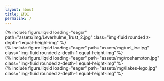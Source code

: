 ```yaml
---
layout: about
title: EfDI
permalink: /
---
```


<style>
    .equal-height-img {
        height: 200px; /* Adjust height as needed */
        object-fit: cover; /* Ensures images are cropped consistently */
        width: 100%; /* Makes sure they fill the container */
    }
</style>

<div class="row mt-3">
    <div class="col-md-6 text-center">
        {% include figure.liquid loading="eager" path="assets/img/Leverhulme_Trust_2.jpg" class="img-fluid rounded z-depth-1 equal-height-img" %}
    </div>
    <div class="col-md-6 text-center">
        {% include figure.liquid loading="eager" path="assets/img/ucl_ioe.jpg" class="img-fluid rounded z-depth-1 equal-height-img" %}
    </div>
</div>

<div class="row mt-3">
    <div class="col-md-6 text-center">  
        {% include figure.liquid loading="eager" path="assets/img/roehampton.jpg" class="img-fluid rounded z-depth-1 equal-height-img" %}
    </div>
    <div class="col-md-6 text-center">
        {% include figure.liquid loading="eager" path="assets/img/llakes-logo.jpg" class="img-fluid rounded z-depth-1 equal-height-img" %}
    </div>
</div>

<div class="caption text-center mt-3">
</div>
